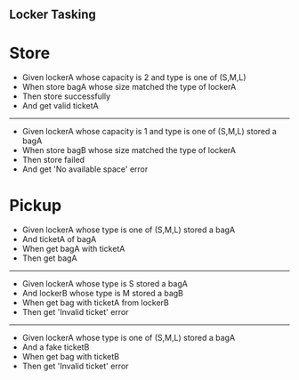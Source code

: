 ## Locker Tasking
 
 # Store
 
  * Given lockerA whose capacity is 2 and type is one of (S,M,L)
  * When store bagA whose size matched the type of lockerA
  * Then store successfully
  * And get valid ticketA
  
  --------------
   
  * Given lockerA whose capacity is 1 and type is one of (S,M,L) stored a bagA
  * When store bagB whose size matched the type of lockerA
  * Then store failed
  * And get 'No available space' error 

 # Pickup

  * Given lockerA whose type is one of (S,M,L) stored a bagA
  * And ticketA of bagA
  * When get bagA with ticketA
  * Then get bagA
  
  --------------
  
  * Given lockerA whose type is S stored a bagA
  * And lockerB whose type is M stored a bagB
  * When get bag with ticketA from lockerB
  * Then get 'Invalid ticket' error 
  
  --------------
  
  * Given lockerA whose type is one of (S,M,L) stored a bagA
  * And a fake ticketB 
  * When get bag with ticketB
  * Then get 'Invalid ticket' error
